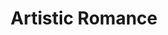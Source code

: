 ---
layout: category
id: artistic
permalink: /artistic/
title: Artistic Romance
nav: true
nav-order: 4
nav-title: Artistic
intro: It’s all well and good immersing yourself in gorgeous surroundings, but for a truly diverse romantic getaway don’t miss the most culturally-charged escapes here...

banner:
  attribution: © DZT e.V. - Francesco Carovillano

feature:
  id: nuremberg
  title: Nuremberg
  description: Once the chosen seat of German kings, Nuremberg has always been a rather significant city in Germany's history. The cultural riches are evident; magnificent churches, rows of painted medieval buildings and a vast castle add a fairytale touch to any sightseeing wander. Treasures fill the city’s esteemed museums and galleries, steeped in a culture of flourishing arts – Albrecht Dürer lived here, one of the most significant Renaissance artists outside of Italy. Cafes and Bierkellers buzz with excitement, with grand squares a focal point of community revelry. Nuremberg is a wonderfully historic and culturally-charged destination.
  airport: AIRPORT NAME
  link: https://www.germany.travel/en/towns-cities-culture/towns-cities/magic-cities/nuremberg.html
  image-attribution: © Header_Kaiserburg_Nuernberg_©Uwe_Niklas
  topics:
    - id: wurst
      title: Culinary Delights
      description: Nuremberg is no stranger to culinary deliciousness. Age-old brewing traditions, Franconian wines and hearty dishes make the city a great foodie destination. Tuck into warm Bretzels as you explore the town, and pick up a healthy portion of the sweet Lebkuchen. Restaurants whip up Franconian classics like pork shoulder (Schäufele). Perhaps most iconic is the Nürnberger Bratwurst. For a truly historic bite, head for Bratwurstglöcklein im Handwerkerhof (a wursty mouthful of a name) where the beloved bratwurst has been served since 1313.
      image-attribution: © nuernberger_lebkuchen011_foto_Uwe_Niklas.jpg
    - id: medieval-romance
      title: Medieval Romance
      description: Though the war destroyed a great many of Nuremberg’s old buildings, they were painstakingly rebuilt brick-by-brick. It’s undeniable that the city retains its old-world grandeur; turrets and spires, brightly-painted timber-framed shops, and of course, the Imperial Castle. Marvel at the rich interiors and intricate facades of the city’s three medieval churches, the Frauenkirche, St Lorenz, and the oldest, the 13th-century St Sebalduskirche. Walk the old city walls, discover at the ostentatious 14th-century fountain in the Main Market Square, and have a famous red beer in the river-spanning, 700-year-old hospital-turned-bar.
      image-attribution: © Medieval Romance_Tiergaertnertorplatz_Steffen_Oliver_Riese
    - id: high-art
      title: High Art
      description: Nuremberg is a champion of the arts, historically and to this day. The city’s most famous artist, Albrecht Dürer, had his home and workshop here, now lovingly restored and open to the public. He was Germany’s most important Renaissance artist – see how he lived, then pop along to the impressive Germanic National Museum to see some of his best works, alongside luminaries like Veit Stoß and Rembrandt. For something a little more modern, head to the Neues Museum, which traces the history of design from the post-war era to the present day.
      image-attribution: © Art_neues_museum_05_Christine_Dierenbach

destinations:
  - id: trier
    title: Trier
    description: The oldest city in Germany is filled with UNESCO sites, from ancient Roman bath complexes and vast Gothic churches. Set on the banks of the Mosel and surrounded by vine-clad hills, the old town is a heady mix of histories, with Roman relics galore (impressively preserved) rubbing shoulders with medieval masterpieces. Highlights include the vast Roman gate, the Porta Nigra, and the Gothic sprawl of Germany’s oldest cathedral.
    airport: AIRPORT NAME
  - id: potsdam
    title: Potsdam
    description: Slung between two arms of the Havel river, Potsdam is a grandiose aristocratic playground, a statement to the power of Brandenburg. Surprisingly close to Berlin, the UNESCO world heritage site mixes dazzling palaces and beguiling landscaped gardens, earning it the moniker the German Versailles. But it’s not all Baroque pomp; explore the Dutch Quarter, filled with red-brick boutiques and cafes, or take a peek at the Tudor-revival Russian Quarter. From beguiling parklands and palaces, to architecturally diverse neighbourhoods filled with great dining and drinking options, Potsdam is a surprising Berlin outlier.
    airport: AIRPORT NAME
  - id: bremen
    title: Bremen
    description: Bremen is a dynamic mix of styles and tastes, where history and modernity rub shoulders to create impressive cultural pursuits. Quaint medieval streets hide down-to-earth bars and cute cafes, riverside promenades are the setting of flea markets and beer gardens, and artisan workshops line the art deco streets of Bremen’s expressionist quarter. With so much going on it might be surprising to hear that Bremen has a casual, village feel to it; a quality that makes for a truly inspired weekend away.
    airport: AIRPORT NAME
  - id: gorlitz
    title: Görlitz
    description: Pastel baroque facades line cobbled streets, art nouveau public buildings evoke an old-world grandeur, and an east-meets-west split diversifies the town further. Having emerged unscathed from war, Görlitz is a playbook of architectural styles. It now shares its cultural wonders with the Polish half of Görlitz, just a bridge away across the flowing Lusatian Neisse river. Embrace this unique cultural offering with a romantic walk along the scenic embankment, taking in views of both sides of the city...
    airport: AIRPORT NAME
---